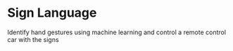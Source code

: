 # Sign Language
Identify hand gestures using machine learning and control a remote control car with the signs
